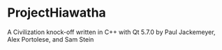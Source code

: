 # ProjectHiawatha
A Civilization knock-off written in C++ with Qt 5.7.0 by Paul Jackemeyer, Alex Portolese, and Sam Stein
